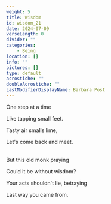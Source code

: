 ```yaml
---
weight: 5
title: Wisdom
id: wisdom_21
date: 2024-07-09
verseLength: 0
divider: ""
categories:
    - Being
location: []
info: ""
pictures: []
type: default
acrostiche: ""
doubleAcrostiche: ""
LastModifierDisplayName: Barbara Post
---
```

One step at a time

Like tapping small feet.

Tasty air smalls lime,

Let's come back and meet.

 \
But this old monk praying

Could it be without wisdom?

Your acts shouldn't lie, betraying

Last way you came from.